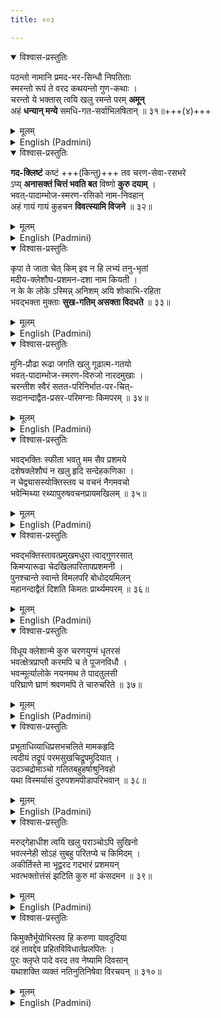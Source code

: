 ```yaml
---
title: ००३

---
```

<div class="audioEmbed"  caption="सीतालक्ष्मी-वाचनम्" src="https://archive.org/download/nArAyaNIyam-shlokawise-audio/003/003_01.mp3"></div>
<details open><summary>विश्वास-प्रस्तुतिः</summary>

पठन्तो नामानि प्रमद-भर-सिन्धौ निपतिताः  
स्मरन्तो रूपं ते वरद कथयन्तो गुण-कथाः ।  
चरन्तो ये भक्तास् त्वयि खलु रमन्ते परम् **अमून्**  
अहं **धन्यान् मन्ये** समधि-गत-सर्वाभिलषितान् ॥ ३१॥+++(४)+++
</details>
<details><summary>मूलम्</summary>

पठन्तो नामानि प्रमदभरसिन्धौ निपतिताः  
स्मरन्तो रूपं ते वरद कथयन्तो गुणकथाः ।  
चरन्तो ये भक्तास्त्वयि खलु रमन्ते परममू-  
नहं धन्यान्मन्ये समधिगतसर्वाभिलषितान् ॥ ३-१॥
</details>





<details ><summary>English (Padmini)</summary>

Oh Varada ! Those Bhakthas who constantly chant Thy names and worship Thy divine form have all their righteous wishes fulfilled by Thee and are indeed the most blessed souls.

</details>

<div class="audioEmbed"  caption="सीतालक्ष्मी-वाचनम्" src="https://archive.org/download/nArAyaNIyam-shlokawise-audio/003/003_02.mp3"></div>
<details open><summary>विश्वास-प्रस्तुतिः</summary>

**गद-क्लिष्टं** कष्टं +++(किन्तु)+++ तव चरण-सेवा-रसभरे  
ऽप्य् **अनासक्तं चित्तं भवति बत** विष्णो **कुरु दयाम्** ।  
भवत्-पादाम्भोज-स्मरण-रसिको नाम-निवहान्  
अहं गायं गायं कुहचन **विवत्स्यामि विजने** ॥ ३२॥
</details>
<details><summary>मूलम्</summary>

गदक्लिष्टं कष्टं तव चरणसेवारसभरेऽ-  
प्यनासक्तं चित्तं भवति बत विष्णो कुरु दयाम् ।  
भवत्पादाम्भोजस्मरणरसिको नामनिवहा-  
नहं गायं गायं कुहचन विवत्स्यामि विजने ॥ ३-२॥
</details>





<details ><summary>English (Padmini)</summary>

Oh Lord Vishnu ! Plagued as I am by diseases both physical and mental I am unable to turn my mind towards Thee.Please have pity on me and help me to sit peacefully in some quiet place chanting Thy innumerable names and worshipping Thy lotus feet.

</details>

<div class="audioEmbed"  caption="सीतालक्ष्मी-वाचनम्" src="https://archive.org/download/nArAyaNIyam-shlokawise-audio/003/003_03.mp3"></div>
<details open><summary>विश्वास-प्रस्तुतिः</summary>

कृपा ते जाता चेत् किम् इव न हि लभ्यं तनु-भृतां  
मदीय-क्लेशौघ-प्रशमन-दशा नाम कियती ।  
न के के लोके ऽस्मिन्न् अनिशम् अयि शोकाभि-रहिता  
भवद्भक्ता मुक्ताः **सुख-गतिम् असक्ता विदधते** ॥ ३३॥
</details>
<details><summary>मूलम्</summary>

कृपा ते जाता चेत्किमिव न हि लभ्यं तनुभृतां  
मदीयक्लेशौघप्रशमनदशा नाम कियती ।  
न के के लोकेऽस्मिन्ननिशमयि शोकाभिरहिता  
भवद्भक्ता मुक्ताः सुखगतिमसक्ता विदधते ॥ ३-३॥
</details>





<details ><summary>English (Padmini)</summary>

Nothing is impossible for one who has been blessed by Thee. Innumerable devotees of Thine have been liberated from their sorrows and worldly ties by Thy mercy. Can I not be one such fortunate devotee of Thine?

</details>

<div class="audioEmbed"  caption="सीतालक्ष्मी-वाचनम्" src="https://archive.org/download/nArAyaNIyam-shlokawise-audio/003/003_04.mp3"></div>
<details open><summary>विश्वास-प्रस्तुतिः</summary>

मुनि-प्रौढा रूढा जगति खलु गूढात्म-गतयो  
भवत्-पादाम्भोज-स्मरण-विरुजो नारदमुखाः ।  
चरन्तीश स्वैरं सतत-परिनिर्भात-पर-चित्-  
सदानन्दाद्वैत-प्रसर-परिमग्नाः किमपरम् ॥ ३४॥
</details>
<details><summary>मूलम्</summary>

मुनिप्रौढा रूढा जगति खलु गूढात्मगतयो  
भवत्पादाम्भोजस्मरणविरुजो नारदमुखाः ।  
चरन्तीश स्वैरं सततपरिनिर्भातपरचित्-  
सदानन्दाद्वैतप्रसरपरिमग्नाः किमपरम् ॥ ३-४॥
</details>





<details ><summary>English (Padmini)</summary>

Many great sages like Narada have attained Supreme Bliss by meditating on Thy lotus feet and are now free to wander at will drowned in the complete state of conscious Bliss beyond all limits of time and space. Is there anything more for them to attain?

</details>

<div class="audioEmbed"  caption="सीतालक्ष्मी-वाचनम्" src="https://archive.org/download/nArAyaNIyam-shlokawise-audio/003/003_05.mp3"></div>
<details open><summary>विश्वास-प्रस्तुतिः</summary>

भवद्भक्तिः स्फीता भवतु मम सैव प्रशमये  
दशेषक्लेशौघं न खलु हृदि सन्देहकणिका ।  
न चेद्व्यासस्योक्तिस्तव च वचनं नैगमवचो  
भवेन्मिथ्या रथ्यापुरुषवचनप्रायमखिलम् ॥ ३५॥
</details>
<details><summary>मूलम्</summary>

भवद्भक्तिः स्फीता भवतु मम सैव प्रशमये  
दशेषक्लेशौघं न खलु हृदि सन्देहकणिका ।  
न चेद्व्यासस्योक्तिस्तव च वचनं नैगमवचो  
भवेन्मिथ्या रथ्यापुरुषवचनप्रायमखिलम् ॥ ३५॥
</details>





<details ><summary>English (Padmini)</summary>

Please help me to become more and more devoted to Thee as that is the only remedy for all my woes. There is no doubt at all in my mind about this. For otherwise, all of Vyasa's teachings, Thy divine sayings and even the Vedas will become meaningless like the utterances of a street wanderer.

</details>

<div class="audioEmbed"  caption="सीतालक्ष्मी-वाचनम्" src="https://archive.org/download/nArAyaNIyam-shlokawise-audio/003/003_06.mp3"></div>
<details open><summary>विश्वास-प्रस्तुतिः</summary>

भवद्भक्तिस्तावत्प्रमुखमधुरा त्वाद्गुणरसात्  
किमप्यारूढा चेदखिलपरितापप्रशमनी ।  
पुनश्चान्ते स्वान्ते विमलपरि बोधोदयमिलन्  
महानन्दाद्वैतं दिशति किमतः प्रार्थ्यमपरम् ॥ ३६॥
</details>
<details><summary>मूलम्</summary>

भवद्भक्तिस्तावत्प्रमुखमधुरा त्वाद्गुणरसात्  
किमप्यारूढा चेदखिलपरितापप्रशमनी ।  
पुनश्चान्ते स्वान्ते विमलपरि बोधोदयमिलन्  
महानन्दाद्वैतं दिशति किमतः प्रार्थ्यमपरम् ॥ ३६॥
</details>





<details ><summary>English (Padmini)</summary>

Chanting Thy names and singing Thy praises is a sweet pleasure from the start. As devotion becomes more intense it eliminates all suffering and ultimately it leads the mind to the path of supreme knowledge and bliss. What more can a Bhaktha crave for?

</details>

<div class="audioEmbed"  caption="सीतालक्ष्मी-वाचनम्" src="https://archive.org/download/nArAyaNIyam-shlokawise-audio/003/003_07.mp3"></div>
<details open><summary>विश्वास-प्रस्तुतिः</summary>

विधूय क्लेशान्मे कुरु चरणयुग्मं धृतरसं  
भवत्क्षेत्रप्राप्तौ करमपि च ते पूजनविधौ ।  
भवन्मूर्त्यालोके नयनमथ ते पादतुलसी  
परिघ्राणे घ्राणं श्रवणमपि ते चारुचरिते ॥ ३७॥
</details>
<details><summary>मूलम्</summary>

विधूय क्लेशान्मे कुरु चरणयुग्मं धृतरसं  
भवत्क्षेत्रप्राप्तौ करमपि च ते पूजनविधौ ।  
भवन्मूर्त्यालोके नयनमथ ते पादतुलसी  
परिघ्राणे घ्राणं श्रवणमपि ते चारुचरिते ॥ ३७॥
</details>





<details ><summary>English (Padmini)</summary>

Oh Lord ! Rid me of all sorrows. May my feet walk joyfully to Thy temple; may my hands serve Thee with fervour; may my eyes be eager to feast on Thy divine image; may my nostrils be pervaded with the scent of the holy Tulsi leaves at Thy feet and may my ears drink in Thy delightful stories.

</details>

<div class="audioEmbed"  caption="सीतालक्ष्मी-वाचनम्" src="https://archive.org/download/nArAyaNIyam-shlokawise-audio/003/003_08.mp3"></div>
<details open><summary>विश्वास-प्रस्तुतिः</summary>

प्रभूताधिव्याधिप्रसभचलिते मामकहृदि  
त्वदीयं तद्रूपं परमसुखचिद्रूपमुदियात् ।  
उदञ्चद्रोमाञ्चो गलितबहुहर्षाश्रुनिवहो  
यथा विस्मर्यासं दुरुपशमपीडापरिभवान् ॥ ३८॥
</details>
<details><summary>मूलम्</summary>

प्रभूताधिव्याधिप्रसभचलिते मामकहृदि  
त्वदीयं तद्रूपं परमसुखचिद्रूपमुदियात् ।  
उदञ्चद्रोमाञ्चो गलितबहुहर्षाश्रुनिवहो  
यथा विस्मर्यासं दुरुपशमपीडापरिभवान् ॥ ३८॥
</details>





<details ><summary>English (Padmini)</summary>

May Thy divine form embodying the Supreme Bliss envelop my mind and heart so completely that I am forced to forget all my physical maladies and experience only the thrill of shedding tears of joy in this state.

</details>

<div class="audioEmbed"  caption="सीतालक्ष्मी-वाचनम्" src="https://archive.org/download/nArAyaNIyam-shlokawise-audio/003/003_09.mp3"></div>
<details open><summary>विश्वास-प्रस्तुतिः</summary>

मरुद्गेहाधीश त्वयि खलु पराञ्चोऽपि सुखिनो  
भवत्स्नेही सोऽहं सुबहु परितप्ये च किमिदम् ।  
अकीर्तिस्ते मा भूद्वरद गदभारं प्रशमयन्  
भवत्भक्तोत्तंसं झटिति कुरु मां कंसदमन ॥ ३९॥
</details>
<details><summary>मूलम्</summary>

मरुद्गेहाधीश त्वयि खलु पराञ्चोऽपि सुखिनो  
भवत्स्नेही सोऽहं सुबहु परितप्ये च किमिदम् ।  
अकीर्तिस्ते मा भूद्वरद गदभारं प्रशमयन्  
भवत्भक्तोत्तंसं झटिति कुरु मां कंसदमन ॥ ३९॥
</details>





<details ><summary>English (Padmini)</summary>

Oh Kamsanthaka !  Those who have no love or regard for Thee are thriving all round me. But in spite of my devotion to Thee, I am drowned in sorrow. Oh Varada ! Is not Thy reputation of mercy to Thy devotees at stake here ? Oh Lord ! Please remove my afflictions and make me a worthy devotee of Thee.

</details>

<div class="audioEmbed"  caption="सीतालक्ष्मी-वाचनम्" src="https://archive.org/download/nArAyaNIyam-shlokawise-audio/003/003_10.mp3"></div>
<details open><summary>विश्वास-प्रस्तुतिः</summary>

किमुक्तैर्भूयोभिस्तव हि करुणा यावदुदिया  
दहं तावद्देव प्रहितविविधार्तप्रलपितः ।  
पुरः क्लृप्ते पादे वरद तव नेष्यामि दिवसान्  
यथाशक्ति व्यक्तं नतिनुतिनिषेवा विरचयन् ॥ ३१०॥
</details>
<details><summary>मूलम्</summary>

किमुक्तैर्भूयोभिस्तव हि करुणा यावदुदिया  
दहं तावद्देव प्रहितविविधार्तप्रलपितः ।  
पुरः क्लृप्ते पादे वरद तव नेष्यामि दिवसान्  
यथाशक्ति व्यक्तं नतिनुतिनिषेवा विरचयन् ॥ ३१०॥
</details>

<details ><summary>English (Padmini)</summary>

What else is there for me to pray for ? I shall stop lamenting and spend my time doing pooja and singing hymns of praise to Thy lotus feet until Thou doth take pity on me and bless me.

</details>

